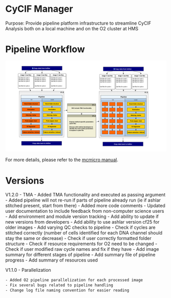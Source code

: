 # CyCIF Manager

Purpose: Provide pipeline platform infrastructure to streamline CyCIF Analysis
both on a local machine and on the O2 cluster at HMS

# Pipeline Workflow
![CyCIF Pipeline Plan](/images/CyCif_Pipeline_Plan.png)

For more details, please refer to the [mcmicro
manual](https://labsyspharm.github.io/mcmicro/).

# Versions
V1.2.0 - TMA
	- Added TMA functionality and executed as passing argument 
	- Added pipeline will not re-run if parts of pipeline already run (ie if ashlar stitched present, start from there) 
	- Added more code comments
	- Updated user documentation to include feedback from non-computer science users 
	- Add environment and module version tracking
	- Add ability to update if new versions from developers
	- Add ability to use ashlar version cf25 for older images
	- Add varying QC checks to pipeline
		- Check if cycles are stitched correctly (number of cells identified for each DNA channel should stay the same or decrease)
		- Check if user correctly formatted folder structure 
		- Check if resource requirements for O2 need to be changed
		- Check if user modified raw cycle names and fix if they have
		- Add image summary for different stages of pipeline
	- Add summary file of pipeline progress
	- Add summary of resources used	


V1.1.0 - Parallelization

	- Added O2 pipeline parallelization for each processed image
	- Fix several bugs related to pipeline handling 
	- Change log file naming convention for easier reading
